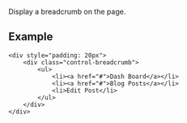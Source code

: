 Display a breadcrumb on the page.

## Example

    <div style="padding: 20px">
        <div class="control-breadcrumb">
            <ul>
                <li><a href="#">Dash Board</a></li>
                <li><a href="#">Blog Posts</a></li>
                <li>Edit Post</li>
            </ul>
        </div>
    </div>